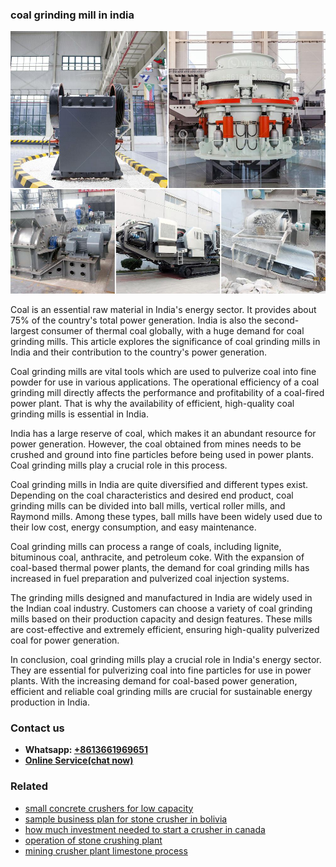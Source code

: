 <h3>coal grinding mill in india</h3><img src='1708309294.jpg' alt=''><p>Coal is an essential raw material in India's energy sector. It provides about 75% of the country's total power generation. India is also the second-largest consumer of thermal coal globally, with a huge demand for coal grinding mills. This article explores the significance of coal grinding mills in India and their contribution to the country's power generation.</p><p>Coal grinding mills are vital tools which are used to pulverize coal into fine powder for use in various applications. The operational efficiency of a coal grinding mill directly affects the performance and profitability of a coal-fired power plant. That is why the availability of efficient, high-quality coal grinding mills is essential in India.</p><p>India has a large reserve of coal, which makes it an abundant resource for power generation. However, the coal obtained from mines needs to be crushed and ground into fine particles before being used in power plants. Coal grinding mills play a crucial role in this process.</p><p>Coal grinding mills in India are quite diversified and different types exist. Depending on the coal characteristics and desired end product, coal grinding mills can be divided into ball mills, vertical roller mills, and Raymond mills. Among these types, ball mills have been widely used due to their low cost, energy consumption, and easy maintenance.</p><p>Coal grinding mills can process a range of coals, including lignite, bituminous coal, anthracite, and petroleum coke. With the expansion of coal-based thermal power plants, the demand for coal grinding mills has increased in fuel preparation and pulverized coal injection systems.</p><p>The grinding mills designed and manufactured in India are widely used in the Indian coal industry. Customers can choose a variety of coal grinding mills based on their production capacity and design features. These mills are cost-effective and extremely efficient, ensuring high-quality pulverized coal for power generation.</p><p>In conclusion, coal grinding mills play a crucial role in India's energy sector. They are essential for pulverizing coal into fine particles for use in power plants. With the increasing demand for coal-based power generation, efficient and reliable coal grinding mills are crucial for sustainable energy production in India.</p><h3>Contact us</h3><ul><li><strong>Whatsapp:&nbsp;<a href="https://wa.me/8613661969651">+8613661969651</a></strong></li><li><a href="https://swt.shibang-china.com/?git&amp;zhl&amp;coal grinding mill in india"><strong>Online Service(chat now)</strong></a></li></ul><h3>Related</h3><ul><li><a href='small concrete crushers for low capacity.md'>small concrete crushers for low capacity</a></li><li><a href='sample business plan for stone crusher in bolivia.md'>sample business plan for stone crusher in bolivia</a></li><li><a href='how much investment needed to start a crusher in canada.md'>how much investment needed to start a crusher in canada</a></li><li><a href='operation of stone crushing plant.md'>operation of stone crushing plant</a></li><li><a href='mining crusher plant limestone process.md'>mining crusher plant limestone process</a></li></ul>
